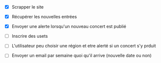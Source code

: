 
 - [x] Scrapper le site
 - [x] Récupérer les nouvelles entrées
 - [x] Envoyer une alerte lorsqu'un nouveau concert est publié
 - [ ] Inscrire des usets
 - [ ] L'utilisateur peu choisir une région et etre alerté si un concert s'y prduit
 - [ ] Envoyer un email par semaine quoi qu'il arrive (nouvelle date ou non)


